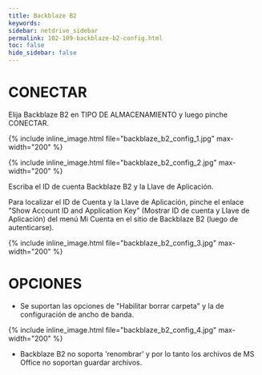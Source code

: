 ```yaml
---
title: Backblaze B2
keywords:
sidebar: netdrive_sidebar
permalink: 102-109-backblaze-b2-config.html
toc: false
hide_sidebar: false
---
```


CONECTAR
==================
Elija Backblaze B2 en TIPO DE ALMACENAMIENTO y luego pinche CONECTAR.


{% include inline_image.html file="backblaze_b2_config_1.jpg" max-width="200" %}


{% include inline_image.html file="backblaze_b2_config_2.jpg" max-width="200" %}


Escriba el ID de cuenta Backblaze B2 y la Llave de Aplicación.

Para localizar el ID de Cuenta y la Llave de Aplicación, pinche el enlace "Show Account ID and Application Key" (Mostrar ID de cuenta y Llave de Aplicación) del menú Mi Cuenta en el sitio de Backblaze B2 (luego de autenticarse).


{% include inline_image.html file="backblaze_b2_config_3.jpg" max-width="200" %}


OPCIONES
==================
* Se suportan las opciones de "Habilitar borrar carpeta" y la de configuración de ancho de banda.


{% include inline_image.html file="backblaze_b2_config_4.jpg" max-width="200" %}


* Backblaze B2 no soporta 'renombrar' y por lo tanto los archivos de MS Office no soportan guardar archivos.

